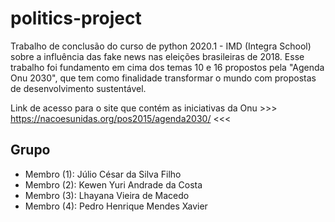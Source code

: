# politics-project

Trabalho de conclusão do curso de python 2020.1 - IMD (Integra School) sobre a influência das fake news nas eleições brasileiras de 2018. Esse trabalho foi fundamento em cima dos temas 10 e 16 propostos pela "Agenda Onu 2030", que tem como finalidade transformar o mundo com propostas de desenvolvimento sustentável.

Link de acesso para o site que contém as iniciativas da Onu >>> https://nacoesunidas.org/pos2015/agenda2030/ <<<

## Grupo
<ul>
<li>Membro (1): Júlio César da Silva Filho</li>
<li>Membro (2): Kewen Yuri Andrade da Costa</li>
<li>Membro (3): Lhayana Vieira de Macedo</li>
<li>Membro (4): Pedro Henrique Mendes Xavier</li>
  </ul>
